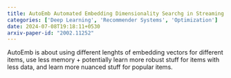 ```yaml
---
title: AutoEmb Automated Embedding Dimensionality Searchg in Streaming Recommendations
categories: ['Deep Learning', 'Recommender Systems', 'Optimization']
date: 2024-07-08T19:18:11+0530
arxiv-paper-id: "2002.11252"
---
```


AutoEmb is about using different lenghts of embedding vectors for different items,
use less memory + potentially learn more robust stuff for items with less data, and learn
more nuanced stuff for popular items.

